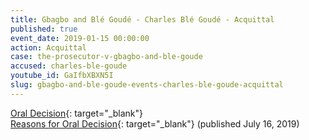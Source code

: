 ```yaml
---
title: Gbagbo and Blé Goudé - Charles Blé Goudé - Acquittal
published: true
event_date: 2019-01-15 00:00:00
action: Acquittal
case: the-prosecutor-v-gbagbo-and-ble-goude
accused: charles-ble-goude
youtube_id: GaIfbXBXN5I
slug: gbagbo-and-ble-goude-events-charles-ble-goude-acquittal
---
```

[Oral Decision](https://www.icc-cpi.int/Pages/item.aspx?name=pr1427){: target="_blank"}<br>[Reasons for Oral Decision](https://www.icc-cpi.int/Pages/record.aspx?docNo=ICC-02/11-01/15-1263){: target="_blank"}&nbsp;(published July 16, 2019)
